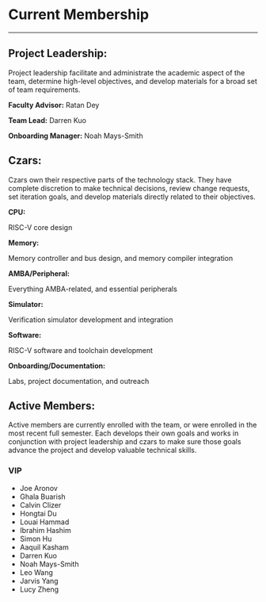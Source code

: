 # Current Membership

---

## Project Leadership:

Project leadership facilitate and administrate the academic aspect of the team,
determine high-level objectives, and develop materials for a broad set of
team requirements.

**Faculty Advisor:** Ratan Dey

**Team Lead:** Darren Kuo

**Onboarding Manager:** Noah Mays-Smith

## Czars:

Czars own their respective parts of the technology stack. They have complete
discretion to make technical decisions, review change requests, set iteration
goals, and develop materials directly related to their objectives.

**CPU:** 

RISC-V core design

**Memory:**

Memory controller and bus design, and memory compiler integration

**AMBA/Peripheral:** 

Everything AMBA-related, and essential peripherals

**Simulator:**

Verification simulator development and integration

**Software:**

RISC-V software and toolchain development

**Onboarding/Documentation:** 

Labs, project documentation, and outreach

## Active Members:

Active members are currently enrolled with the team, or were enrolled in the
most recent full semester. Each develops their own goals and works in
conjunction with project leadership and czars to make sure those goals advance
the project and develop valuable technical skills.

### VIP

  * Joe Aronov
  * Ghala Buarish
  * Calvin Clizer
  * Hongtai Du
  * Louai Hammad
  * Ibrahim Hashim
  * Simon Hu
  * Aaquil Kasham
  * Darren Kuo
  * Noah Mays-Smith
  * Leo Wang
  * Jarvis Yang
  * Lucy Zheng
